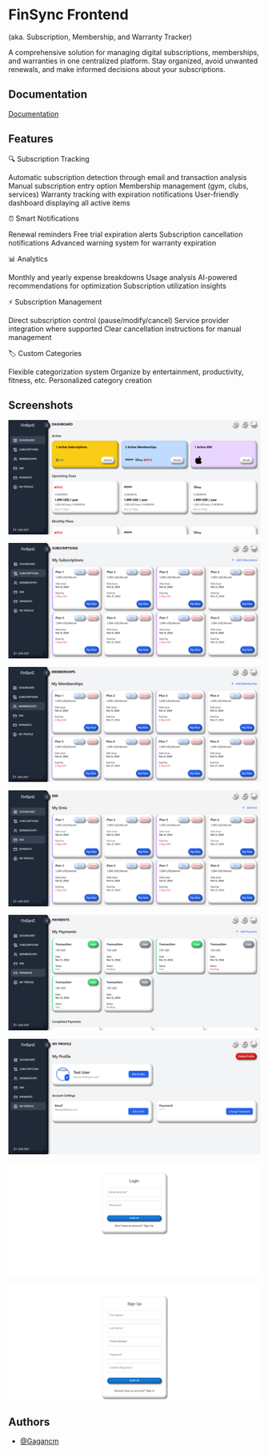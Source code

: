 
# FinSync Frontend

(aka. Subscription, Membership, and Warranty Tracker)

A comprehensive solution for managing digital subscriptions, memberships, and warranties in one centralized platform. Stay organized, avoid unwanted renewals, and make informed decisions about your subscriptions.




## Documentation

[Documentation](https://drive.google.com/file/d/1CCO9HLdYx5RgFsUfCKIeK1yQiztoASM8/view)


## Features

🔍 Subscription Tracking

Automatic subscription detection through email and transaction analysis
Manual subscription entry option
Membership management (gym, clubs, services)
Warranty tracking with expiration notifications
User-friendly dashboard displaying all active items

⏰ Smart Notifications

Renewal reminders
Free trial expiration alerts
Subscription cancellation notifications
Advanced warning system for warranty expiration

📊 Analytics

Monthly and yearly expense breakdowns
Usage analysis
AI-powered recommendations for optimization
Subscription utilization insights

⚡ Subscription Management

Direct subscription control (pause/modify/cancel)
Service provider integration where supported
Clear cancellation instructions for manual management

🏷️ Custom Categories

Flexible categorization system
Organize by entertainment, productivity, fitness, etc.
Personalized category creation


## Screenshots

![1](https://github.com/Gagancm/Finsync-Frontend/blob/main/Screenshot%202024-11-22%20105237.png)

![2](https://github.com/Gagancm/Finsync-Frontend/blob/main/Screenshot%202024-11-22%20105307.png)

![3](https://github.com/Gagancm/Finsync-Frontend/blob/main/Screenshot%202024-11-22%20105329.png)

![4](https://github.com/Gagancm/Finsync-Frontend/blob/main/Screenshot%202024-11-22%20105339.png)

![5](https://github.com/Gagancm/Finsync-Frontend/blob/main/Screenshot%202024-11-22%20105348.png)

![6](https://github.com/Gagancm/Finsync-Frontend/blob/main/Screenshot%202024-11-22%20105546.png)

![7](https://github.com/Gagancm/Finsync-Frontend/blob/main/Screenshot%202024-11-22%20110828.png)

![8](https://github.com/Gagancm/Finsync-Frontend/blob/main/Screenshot%202024-11-22%20110840.png)



## Authors

- [@Gagancm](https://github.com/Gagancm)

